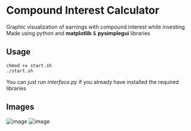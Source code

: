 # Compound Interest Calculator

Graphic visualization of earnings with compound interest while investing
Made using python and **matplotlib** & **pysimplegui** libraries

## Usage
```
chmod +x start.sh
./start.sh
```

You can just run *interface.py* if you already have installed the required libraries

## Images
![image](https://user-images.githubusercontent.com/78546581/207920967-6efb46ab-1676-4a61-a8b9-cc9fe216836a.png)
![image](https://user-images.githubusercontent.com/78546581/207921490-71177124-8938-4c64-b177-c4d942b32b77.png)
